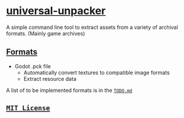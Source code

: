 
# [universal-unpacker](/)

A simple command line tool to extract assets from a variety of archival formats. (Mainly game archives)

## [Formats](#formats)

* Godot .pck file
    * Automatically convert textures to compatible image formats
    * Extract resource data

A list of to be implemented formats is in the [`TODO.md`](/TODO.md#future-unpackers)

## [`MIT License`](/LICENSE)

